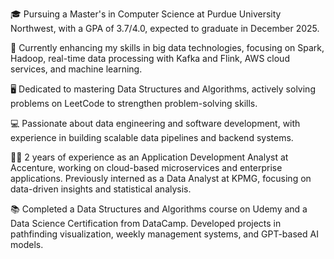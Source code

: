 🎓 Pursuing a Master's in Computer Science at Purdue University Northwest, with a GPA of 3.7/4.0, expected to graduate in December 2025.

🌱 Currently enhancing my skills in big data technologies, focusing on Spark, Hadoop, real-time data processing with Kafka and Flink, AWS cloud services, and machine learning.

🖥️ Dedicated to mastering Data Structures and Algorithms, actively solving problems on LeetCode to strengthen problem-solving skills.

💻 Passionate about data engineering and software development, with experience in building scalable data pipelines and backend systems.

👨‍💻 2 years of experience as an Application Development Analyst at Accenture, working on cloud-based microservices and enterprise applications. Previously interned as a Data Analyst at KPMG, focusing on data-driven insights and statistical analysis.

📚 Completed a Data Structures and Algorithms course on Udemy and a Data Science Certification from DataCamp. Developed projects in pathfinding visualization, weekly management systems, and GPT-based AI models.
